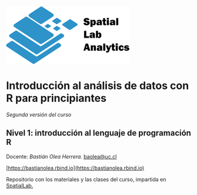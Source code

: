 [![](logo_spatialLab.png)](https://spatiallab.cl)

# Introducción al análisis de datos con R para principiantes

_Segunda versión del curso_

## Nivel 1: introducción al lenguaje de programación R

Docente: _Bastián Olea Herrera._ baolea@uc.cl

[https://bastianolea.rbind.io](https://bastianolea.rbind.io)

Repositorio con los materiales y las clases del curso, impartida en [SpatialLab.](http://spatiallab.cl) 
